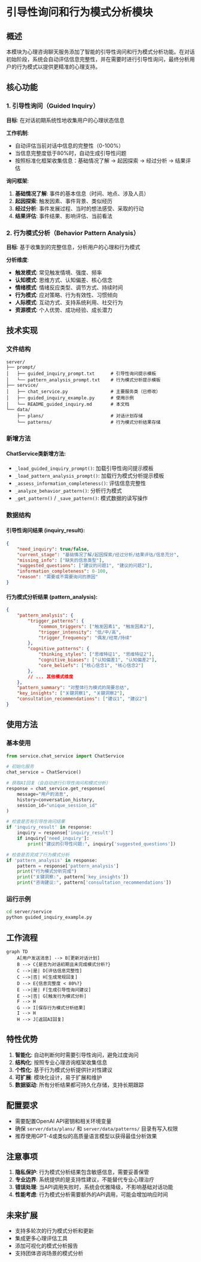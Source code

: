 # 引导性询问和行为模式分析模块

## 概述

本模块为心理咨询聊天服务添加了智能的引导性询问和行为模式分析功能。在对话初始阶段，系统会自动评估信息完整性，并在需要时进行引导性询问，最终分析用户的行为模式以提供更精准的心理支持。

## 核心功能

### 1. 引导性询问（Guided Inquiry）

**目标**: 在对话初期系统性地收集用户的心理状态信息

**工作机制**:
- 自动评估当前对话中信息的完整性（0-100%）
- 当信息完整度低于80%时，自动生成引导性问题
- 按照标准化框架收集信息：基础情况了解 → 起因探索 → 经过分析 → 结果评估

**询问框架**:
1. **基础情况了解**: 事件的基本信息（时间、地点、涉及人员）
2. **起因探索**: 触发因素、事件背景、类似经历
3. **经过分析**: 事件发展过程、当时的想法感受、采取的行动
4. **结果评估**: 事件结果、影响评估、当前看法

### 2. 行为模式分析（Behavior Pattern Analysis）

**目标**: 基于收集到的完整信息，分析用户的心理和行为模式

**分析维度**:
- **触发模式**: 常见触发情境、强度、频率
- **认知模式**: 思维方式、认知偏差、核心信念
- **情绪模式**: 情绪反应类型、调节方式、持续时间
- **行为模式**: 应对策略、行为有效性、习惯倾向
- **人际模式**: 互动方式、支持系统利用、社交行为
- **资源模式**: 个人优势、成功经验、成长潜力

## 技术实现

### 文件结构

```
server/
├── prompt/
│   ├── guided_inquiry_prompt.txt      # 引导性询问提示模板
│   └── pattern_analysis_prompt.txt    # 行为模式分析提示模板
├── service/
│   ├── chat_service.py                # 主要服务类（已修改）
│   ├── guided_inquiry_example.py      # 使用示例
│   └── README_guided_inquiry.md       # 本文档
└── data/
    ├── plans/                         # 对话计划存储
    └── patterns/                      # 行为模式分析结果存储
```

### 新增方法

#### ChatService类新增方法:
- `_load_guided_inquiry_prompt()`: 加载引导性询问提示模板
- `_load_pattern_analysis_prompt()`: 加载行为模式分析提示模板
- `_assess_information_completeness()`: 评估信息完整性
- `_analyze_behavior_pattern()`: 分析行为模式
- `_get_pattern()` / `_save_pattern()`: 模式数据的读写操作

### 数据结构

#### 引导性询问结果 (inquiry_result):
```json
{
    "need_inquiry": true/false,
    "current_stage": "基础情况了解/起因探索/经过分析/结果评估/信息充分",
    "missing_info": ["缺失的信息类型"],
    "suggested_questions": ["建议的问题1", "建议的问题2"],
    "information_completeness": 0-100,
    "reason": "需要或不需要询问的原因"
}
```

#### 行为模式分析结果 (pattern_analysis):
```json
{
    "pattern_analysis": {
        "trigger_patterns": {
            "common_triggers": ["触发因素1", "触发因素2"],
            "trigger_intensity": "低/中/高",
            "trigger_frequency": "偶发/经常/持续"
        },
        "cognitive_patterns": {
            "thinking_styles": ["思维特征1", "思维特征2"],
            "cognitive_biases": ["认知偏差1", "认知偏差2"],
            "core_beliefs": ["核心信念1", "核心信念2"]
        },
        // ... 其他模式维度
    },
    "pattern_summary": "对整体行为模式的简要总结",
    "key_insights": ["关键洞察1", "关键洞察2"],
    "consultation_recommendations": ["建议1", "建议2"]
}
```

## 使用方法

### 基本使用

```python
from service.chat_service import ChatService

# 初始化服务
chat_service = ChatService()

# 获取AI回复（会自动进行引导性询问和模式分析）
response = chat_service.get_response(
    message="用户的消息",
    history=conversation_history,
    session_id="unique_session_id"
)

# 检查是否有引导性询问结果
if 'inquiry_result' in response:
    inquiry = response['inquiry_result']
    if inquiry['need_inquiry']:
        print("建议的引导性问题:", inquiry['suggested_questions'])

# 检查是否完成了行为模式分析
if 'pattern_analysis' in response:
    pattern = response['pattern_analysis']
    print("行为模式分析完成")
    print("关键洞察:", pattern['key_insights'])
    print("咨询建议:", pattern['consultation_recommendations'])
```

### 运行示例

```bash
cd server/service
python guided_inquiry_example.py
```

## 工作流程

```mermaid
graph TD
    A[用户发送消息] --> B[更新对话计划]
    B --> C{是否为对话初期且未完成模式分析?}
    C -->|是| D[评估信息完整性]
    C -->|否| H[生成常规回复]
    D --> E{信息完整度 < 80%?}
    E -->|是| F[生成引导性询问建议]
    E -->|否| G[触发行为模式分析]
    F --> H
    G --> I[保存行为模式分析结果]
    I --> H
    H --> J[返回AI回复]
```

## 特性优势

1. **智能化**: 自动判断何时需要引导性询问，避免过度询问
2. **结构化**: 按照专业心理咨询框架收集信息
3. **个性化**: 基于行为模式分析提供针对性建议
4. **可扩展**: 模块化设计，易于扩展和维护
5. **数据驱动**: 所有分析结果都可持久化存储，支持长期跟踪

## 配置要求

- 需要配置OpenAI API密钥和相关环境变量
- 确保 `server/data/plans/` 和 `server/data/patterns/` 目录有写入权限
- 推荐使用GPT-4或类似的高质量语言模型以获得最佳分析效果

## 注意事项

1. **隐私保护**: 行为模式分析结果包含敏感信息，需要妥善保管
2. **专业边界**: 系统提供的是支持性建议，不能替代专业心理治疗
3. **错误处理**: 当API调用失败时，系统会优雅降级，不影响基础对话功能
4. **性能考虑**: 行为模式分析需要额外的API调用，可能会增加响应时间

## 未来扩展

- 支持多轮次的行为模式分析和更新
- 集成更多心理评估工具
- 添加可视化的模式分析报告
- 支持团体咨询场景的模式分析 